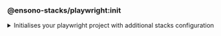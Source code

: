 ### @ensono-stacks/playwright:init

<details>
<summary>Initialises your playwright project with additional stacks configuration</summary>

The _init_ executor initialises your playwright project with additional stacks configuration, providing you with the option to scaffold example Visual regression and Accessibility tests and config. 

## Usage

```bash
nx g @ensono-stacks/playwright:init
```

Upon calling the _init_ generator you will be presented with a number of options:
- What is the name of the project for this component?
    - The name of the existing playwright test app to be enhanced
- Would you like to install the scaffolding for accessibility testing?
    - Whether to install [`@axe-core/playwright`](https://github.com/dequelabs/axe-core-npm/blob/develop/packages/playwright/README.md) and configure an example accessibility test
- What type of visual regression tests would you like to use?
    - none: Do not generate visual regression tests
    - native: Generate visual regression tests using Playwrights native [visual comparison api](https://playwright.dev/docs/test-snapshots)
    - applitools: Generate visual regression tests using the [`@applitools/eyes-playwright`](https://www.npmjs.com/package/@applitools/eyes-playwright) plugin and scaffold an example visual regression test batch

### Command line arguments

The following command line arguments are available:

| Option                | Description                                                       | Type      | Accepted Values                           |Default    |
| ---------------       | --------------------------------------------------------------    | ---       | ---                                       | ---       |
| --project             | The name of the existing playwright test app to be enhanced       | boolean   |  true/false                               |           |
| --accessibility       | Whether to configure accessibility tests                          | boolean   | y/n                                       |           |
| --visualRegression    | Visual regression type to configure                               | string    | [choices: "none", "native", "applitools"] | none      |

### Generator Output

#### Default Output
By default the _init_ generator will configure both a baseline playwright configuration and an individual project base playwright configuration.
:::caution

Any existing properties in the _playwright.config.base.ts_ file will have their values overwritten by this generator, please review this file if you have existing configuration which you need to cater for.

:::

```text title="Generated files"
.
├── apps
│   ├── <app-name>-e2e
│   │   ├── src
│   │   │   ├── example.spec.ts #Example tests using playwright
│   │   ├── playwright.config.ts #Example playwright configuration catering for multiple browsers and devices
└──────────
```

:::note

Visit the [`Testing with Playwright`](../../testing/testing_in_nx/playwright_nx.md) documentation for further details!

:::

#### Accessibility Output
Opting to scaffold accessibility testing will add two dependencies to the `package.json`:
1. [`@axe-core/playwright`](https://github.com/dequelabs/axe-core-npm/blob/develop/packages/playwright/README.md) - The accessibility test engine
2. [`axe-result-pretty-print`](https://www.npmjs.com/package/axe-result-pretty-print) - Result formatter

Additionally, an example accessibility test will be generated, showcasing how to utilise both _axe_ and _axe-result-pretty-print_ to scan your application for accessibility violations:
```text title="Generated files"
.
├── apps
│   ├── <app-name>-e2e
│   │   ├── src
│   │   │   ├── axe-accessibility.spec.ts #Example accessibility test using playwright
└──────────
```
:::note

Visit the [`Accessibility Testing`](../../testing/testing_in_nx/playwright_accessibility_testing.md) documentation for further details!

:::

#### Visual Testing Output
##### Playwright with native visual comparisons
Opting to scaffold *native* visual testing will make a number of amendments to your test projects configuration:
1. [playwright.config.ts snapshot configuration](../../testing/testing_in_nx/playwright_visual_testing#snapshot-configuration): Configuration for your visual tests
2. [playwright-visual-regression.spec.ts](../../testing/testing_in_nx/playwright_visual_testing#sample-tests): Sample test showcasing how to perform visual testing using playwrights native [visual comparison api](https://playwright.dev/docs/test-snapshots).
```text title="Generated files"
.
├── apps
│   ├── <app-name>-e2e
│   │   ├── src
│   │   │   ├── playwright-visual-regression.spec.ts #Example visual test using playwright
└──────────
```
:::note

Visit the [`Playwright with visual comparisons`](../../testing/testing_in_nx/playwright_visual_testing.md) documentation for further details!

:::

##### Playwright with Applitools Eyes
Opting to scaffold visual testing with *applitools* will make a number of amendments to your test projects configuration:
1. [@applitools/eyes-playwright](https://www.npmjs.com/package/@applitools/eyes-playwright): Dependency added to `package.json`
2. [playwright.config.ts project configuration](../../testing/testing_in_nx/playwright_visual_testing_applitools.md#applitools-eyes-with-playwright): Standalone project configuration to isolate visual tests with Applitools Eyes
3. [applitools-eyes-grid.spec.ts](../../testing/testing_in_nx/playwright_visual_testing_applitools.md#sample-tests): Sample test showcasing how to perform visual testing using the Applitools Eyes Grid.
```text title="Generated files"
.
├── apps
│   ├── <app-name>-e2e
│   │   ├── src
│   │   │   ├── applitools-eyes-grid.spec.ts #Example visual test using playwright
└──────────
```
:::note

Visit the [`Playwright with Applitools Eyes`](../../testing/testing_in_nx/playwright_visual_testing_applitools.md) documentation for further details!

:::

</details>